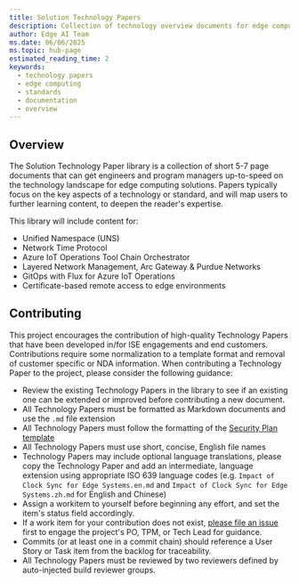 ```yaml
---
title: Solution Technology Papers
description: Collection of technology overview documents for edge computing solutions and standards
author: Edge AI Team
ms.date: 06/06/2025
ms.topic: hub-page
estimated_reading_time: 2
keywords:
  - technology papers
  - edge computing
  - standards
  - documentation
  - overview
---
```


## Overview

The Solution Technology Paper library is a collection of short 5-7 page documents that can get engineers and program managers up-to-speed on the technology landscape for edge computing solutions. Papers typically focus on the key aspects of a technology or standard, and will map users to further learning content, to deepen the reader's expertise.

This library will include content for:

* Unified Namespace (UNS)
* Network Time Protocol
* Azure IoT Operations Tool Chain Orchestrator
* Layered Network Management, Arc Gateway & Purdue Networks
* GitOps with Flux for Azure IoT Operations
* Certificate-based remote access to edge environments

## Contributing

This project encourages the contribution of high-quality Technology Papers that have been developed in/for ISE engagements and end customers. Contributions require some normalization to a template format and removal of customer specific or NDA information. When contributing a Technology Paper to the project, please consider the following guidance:

* Review the existing Technology Papers in the library to see if an existing one can be extended or improved before contributing a new document.
* All Technology Papers must be formatted as Markdown documents and use the `.md` file extension
* All Technology Papers must follow the formatting of the [Security Plan template](./Security%20Plan%20Template.md)
* All Technology Papers must use short, concise, English file names
* Technology Papers may include optional language translations, please copy the Technology Paper and add an intermediate, language extension using appropriate ISO 639 language codes (e.g. `Impact of Clock Sync for Edge Systems.en.md` and `Impact of Clock Sync for Edge Systems.zh.md` for English and Chinese)
* Assign a workitem to yourself before beginning any effort, and set the item's status field accordingly.
* If a work item for your contribution does not exist, [please file an issue](https://dev.azure.com/ai-at-the-edge-flagship-accelerator/IaC%20for%20the%20Edge/_workitems/create/Issue) first to engage the project's PO, TPM, or Tech Lead for guidance.
* Commits (or at least one in a commit chain) should reference a User Story or Task item from the backlog for traceability.
* All Technology Papers must be reviewed by two reviewers defined by auto-injected build reviewer groups.
